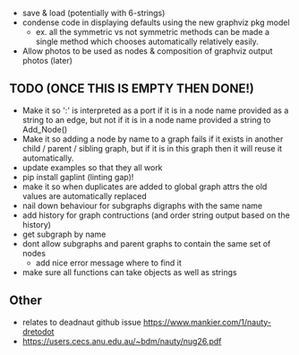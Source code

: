 - save & load (potentially with 6-strings)
 - condense code in displaying defaults using the new graphviz pkg model
    - ex. all the symmetric vs not symmetric methods can be made a single method which chooses automatically relatively easily.
- Allow photos to be used as nodes & composition of graphviz output photos (later)

## TODO (ONCE THIS IS EMPTY THEN DONE!)
 - Make it so ':' is interpreted as a port if it is in a node name provided as a string to an edge, but not if it is in a node name provided a string to Add_Node()
 - Make it so adding a node by name to a graph fails if it exists in another child / parent / sibling graph, but if it is in this graph then it will reuse it automatically. 
 - update examples so that they all work 
 - pip install gaplint (linting gap)!
 - make it so when duplicates are added to global graph attrs the old values are automatically replaced
 - nail down behaviour for subgraphs digraphs with the same name 
 - add history for graph contructions (and order string output based on the history)
 - get subgraph by name
 - dont allow subgraphs and parent graphs to contain the same set of nodes
    - add nice error message where to find it
 - make sure all functions can take objects as well as strings

## Other
 - relates to deadnaut github issue https://www.mankier.com/1/nauty-dretodot
 - https://users.cecs.anu.edu.au/~bdm/nauty/nug26.pdf
